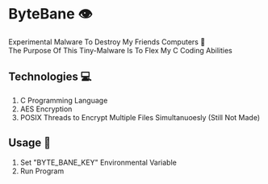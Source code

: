 # ByteBane 👁
Experimental Malware To Destroy My Friends Computers 👹\
The Purpose Of This Tiny-Malware Is To Flex My C Coding Abilities


## Technologies 💻
1. C Programming Language
1. AES Encryption
3. POSIX Threads to Encrypt Multiple Files Simultanuoesly (Still Not Made)

## Usage 🚋
1. Set "BYTE_BANE_KEY" Environmental Variable
2. Run Program
